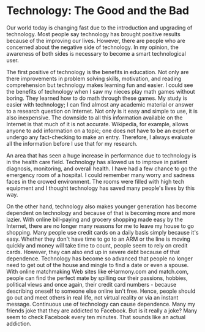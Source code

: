# Technology: The Good and the Bad

Our world today is changing fast due to the introduction and upgrading of technology. Most people say technology has brought positive results because of the improving our lives. However, there are people who are concerned about the negative side of technology. In my opinion, the awareness of both sides is necessary to become a smart technological user.

The first positive of technology is the benefits in education. Not only are there improvements in problem solving skills, motivation, and reading comprehension but technology makes learning fun and easier. I could see the benefits of technology when I saw my nieces play math games without boring. They learned how to do math through these games. My study is easier with technology; I can find almost any academic material or answer to a research question on Internet. Not only is it easy and simple to use, it is also inexpensive. The downside to all this information available on the Internet is that much of it is not accurate. Wikipedia, for example, allows anyone to add information on a topic; one does not have to be an expert or undergo any fact-checking to make an entry. Therefore, I always evaluate all the information before I use that for my research.

An area that has seen a huge increase in performance due to technology is in the health care field. Technology has allowed us to improve in patient diagnosis, monitoring, and overall health. I have had a few chance to go the emergency room of a hospital. I could remember many worry and sadness faces in the crowed environment. The rooms were filled with high tech equipment and I thought technology has saved many people's lives by this way.

On the other hand, technology also makes younger generation has become dependent on technology and because of that is becoming more and more lazier. With online bill-paying and grocery shopping made easy by the Internet, there are no longer many reasons for me to leave my house to go shopping. Many people use credit cards on a daily basis simply because it's easy. Whether they don't have time to go to an ARM or the line is moving quickly and money will take time to count, people seem to rely on credit cards. However, they can also end up in severe debt because of that dependence. Technology has become so advanced that people no longer need to get out of the house and mingle to find a date or even a spouse. With online matchmaking Web sites like eHarmony.com and match.com, people can find the perfect mate by spilling our their passions, hobbies, political views and once again, their credit card numbers - because describing oneself to someone else online isn't free. Hence, people should go out and meet others in real life, not virtual reality or via an instant message. Continuous use of technology can cause dependence. Many my friends joke that they are addicted to Facebook. But is it really a joke? Many seem to check Facebook every ten minutes. That sounds like an actual addiction.
